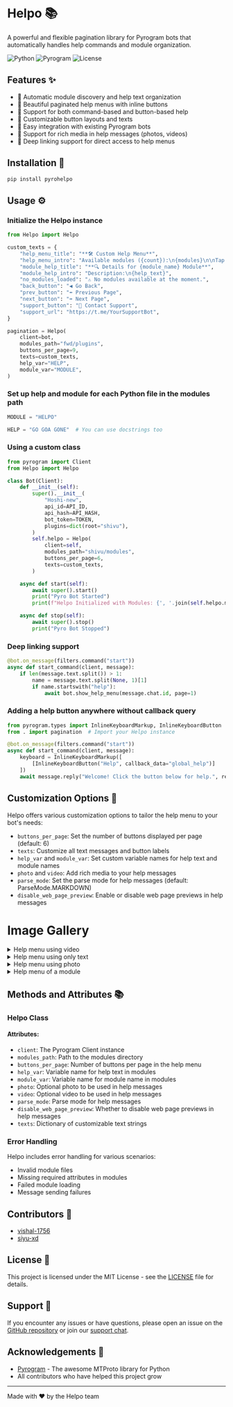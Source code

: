 # Helpo 📚

A powerful and flexible pagination library for Pyrogram bots that automatically handles help commands and module organization.

![Python](https://img.shields.io/badge/Python-3.7%2B-blue)
![Pyrogram](https://img.shields.io/badge/Pyrogram-2.0%2B-green)
![License](https://img.shields.io/badge/License-MIT-yellow)

## Features ✨

- 🔄 Automatic module discovery and help text organization
- 📱 Beautiful paginated help menus with inline buttons
- 🎯 Support for both command-based and button-based help
- 🎨 Customizable button layouts and texts
- 🔌 Easy integration with existing Pyrogram bots
- 📝 Support for rich media in help messages (photos, videos)
- 🔗 Deep linking support for direct access to help menus

## Installation 🚀

```bash
pip install pyrohelpo
```

## Usage ⚙️

### Initialize the Helpo instance

```python
from Helpo import Helpo

custom_texts = {
    "help_menu_title": "**🛠 Custom Help Menu**",
    "help_menu_intro": "Available modules ({count}):\n{modules}\n\nTap on a module to explore.",
    "module_help_title": "**🔍 Details for {module_name} Module**",
    "module_help_intro": "Description:\n{help_text}",
    "no_modules_loaded": "⚠️ No modules available at the moment.",
    "back_button": "◀️ Go Back",
    "prev_button": "⬅️ Previous Page",
    "next_button": "➡️ Next Page",
    "support_button": "💬 Contact Support",
    "support_url": "https://t.me/YourSupportBot",
}

pagination = Helpo(
    client=bot,
    modules_path="fwd/plugins",
    buttons_per_page=9,
    texts=custom_texts,
    help_var="HELP",
    module_var="MODULE",
)
```

### Set up help and module for each Python file in the modules path

```python
MODULE = "HELPO"

HELP = "GO GOA GONE"  # You can use docstrings too
```

### Using a custom class

```python
from pyrogram import Client
from Helpo import Helpo

class Bot(Client):
    def __init__(self):
        super().__init__(
            "Hoshi-new",
            api_id=API_ID,
            api_hash=API_HASH,
            bot_token=TOKEN,
            plugins=dict(root="shivu"),
        )
        self.helpo = Helpo(
            client=self,
            modules_path="shivu/modules",
            buttons_per_page=6,
            texts=custom_texts,
        )

    async def start(self):
        await super().start()
        print("Pyro Bot Started")
        print(f"Helpo Initialized with Modules: {', '.join(self.helpo.modules.keys())}")

    async def stop(self):
        await super().stop()
        print("Pyro Bot Stopped")
```

### Deep linking support

```python
@bot.on_message(filters.command("start"))
async def start_command(client, message):
    if len(message.text.split()) > 1:
        name = message.text.split(None, 1)[1]
        if name.startswith("help"):
            await bot.show_help_menu(message.chat.id, page=1)
```

### Adding a help button anywhere without callback query

```python
from pyrogram.types import InlineKeyboardMarkup, InlineKeyboardButton
from . import pagination  # Import your Helpo instance

@bot.on_message(filters.command("start"))
async def start_command(client, message):
    keyboard = InlineKeyboardMarkup([
        [InlineKeyboardButton("Help", callback_data="global_help")]
    ])
    await message.reply("Welcome! Click the button below for help.", reply_markup=keyboard)
```

## Customization Options 🎨

Helpo offers various customization options to tailor the help menu to your bot's needs:

- `buttons_per_page`: Set the number of buttons displayed per page (default: 6)
- `texts`: Customize all text messages and button labels
- `help_var` and `module_var`: Set custom variable names for help text and module names
- `photo` and `video`: Add rich media to your help messages
- `parse_mode`: Set the parse mode for help messages (default: ParseMode.MARKDOWN)
- `disable_web_page_preview`: Enable or disable web page previews in help messages

# Image Gallery 

<details>
<summary>Help menu using video</summary>

![Help menu using video](https://i.ibb.co/W6GSqRx/b8a4679a3f10.jpg)
Description: This menu displays video tutorials to help users.

</details>

<details>
<summary>Help menu using only text</summary>

![Help menu using only text](https://i.ibb.co/Ct5P1jQ/68a1de1130d3.jpg)
Description: This menu uses text-based instructions for simplicity.

</details>

<details>
<summary>Help menu using photo</summary>

![Help menu using photo](https://i.ibb.co/H70SLgQ/741d52da8c46.jpg)
Description: This menu uses images to visually assist users.

</details>

<details>
<summary>Help menu of a module</summary>

![Help menu of a module](https://i.ibb.co/BzFD1kj/ad4c32676c6e.jpg)
Description: This menu shows a module-specific help interface.

</details>

## Methods and Attributes 📚

### Helpo Class

#### Attributes:
- `client`: The Pyrogram Client instance
- `modules_path`: Path to the modules directory
- `buttons_per_page`: Number of buttons per page in the help menu
- `help_var`: Variable name for help text in modules
- `module_var`: Variable name for module name in modules
- `photo`: Optional photo to be used in help messages
- `video`: Optional video to be used in help messages
- `parse_mode`: Parse mode for help messages
- `disable_web_page_preview`: Whether to disable web page previews in help messages
- `texts`: Dictionary of customizable text strings

### Error Handling

Helpo includes error handling for various scenarios:
- Invalid module files
- Missing required attributes in modules
- Failed module loading
- Message sending failures

## Contributors 👥

- [vishal-1756](https://github.com/vishal-1756)
- [siyu-xd](https://github.com/siyu-xd)

## License 📄

This project is licensed under the MIT License - see the [LICENSE](LICENSE) file for details.

## Support 🤝

If you encounter any issues or have questions, please open an issue on the [GitHub repository](https://github.com/Vishal-1756/Helpo) or join our [support chat](https://t.me/Blank_Advice).

## Acknowledgements 🙏

- [Pyrogram](https://docs.pyrogram.org/) - The awesome MTProto library for Python
- All contributors who have helped this project grow

---

Made with ❤️ by the Helpo team

